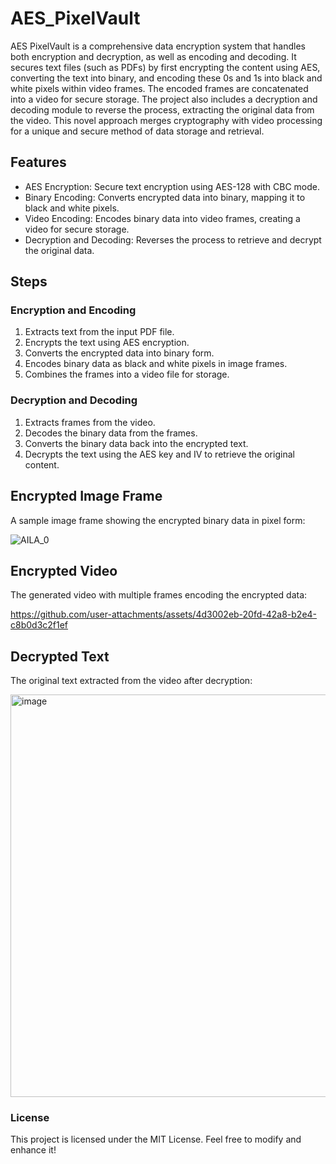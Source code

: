 # **AES_PixelVault**

AES PixelVault is a comprehensive data encryption system that handles both encryption and decryption, as well as encoding and decoding. It secures text files (such as PDFs) by first encrypting the content using AES, converting the text into binary, and encoding these 0s and 1s into black and white pixels within video frames. The encoded frames are concatenated into a video for secure storage. The project also includes a decryption and decoding module to reverse the process, extracting the original data from the video. This novel approach merges cryptography with video processing for a unique and secure method of data storage and retrieval.

## **Features**
* AES Encryption: Secure text encryption using AES-128 with CBC mode.
* Binary Encoding: Converts encrypted data into binary, mapping it to black and white pixels.
* Video Encoding: Encodes binary data into video frames, creating a video for secure storage.
* Decryption and Decoding: Reverses the process to retrieve and decrypt the original data.


## **Steps**

### Encryption and Encoding

1. Extracts text from the input PDF file.
2. Encrypts the text using AES encryption.
3. Converts the encrypted data into binary form.
4. Encodes binary data as black and white pixels in image frames.
5. Combines the frames into a video file for storage.
   
### Decryption and Decoding

1. Extracts frames from the video.
2. Decodes the binary data from the frames.
3. Converts the binary data back into the encrypted text.
4. Decrypts the text using the AES key and IV to retrieve the original content.


## **Encrypted Image Frame**
A sample image frame showing the encrypted binary data in pixel form:

![AILA_0](https://github.com/user-attachments/assets/99d491d4-1d8d-4ffa-99ec-2feb57f043f1)


## **Encrypted Video**
The generated video with multiple frames encoding the encrypted data:

https://github.com/user-attachments/assets/4d3002eb-20fd-42a8-b2e4-c8b0d3c2f1ef


## **Decrypted Text**
The original text extracted from the video after decryption:

<img width="644" alt="image" src="https://github.com/user-attachments/assets/e265aec7-74b1-4bc6-b454-b1352775b35f">

### **License**
This project is licensed under the MIT License. Feel free to modify and enhance it!






